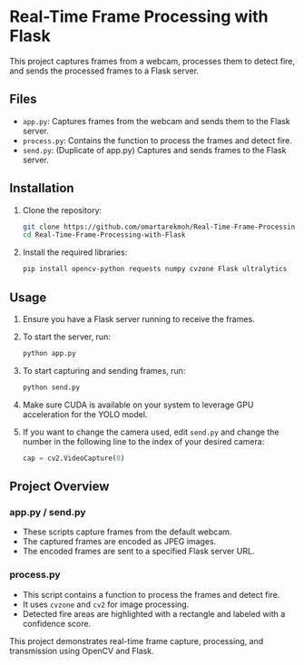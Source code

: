 # Real-Time Frame Processing with Flask

This project captures frames from a webcam, processes them to detect fire, and sends the processed frames to a Flask server.

## Files

- `app.py`: Captures frames from the webcam and sends them to the Flask server.
- `process.py`: Contains the function to process the frames and detect fire.
- `send.py`: (Duplicate of app.py) Captures and sends frames to the Flask server.

## Installation

1. Clone the repository:
    ```bash
    git clone https://github.com/omartarekmoh/Real-Time-Frame-Processing-with-Flask.git
    cd Real-Time-Frame-Processing-with-Flask
    ```

2. Install the required libraries:
    ```bash
    pip install opencv-python requests numpy cvzone Flask ultralytics
    ```

## Usage

1. Ensure you have a Flask server running to receive the frames.

2. To start the server, run:
    ```bash
    python app.py
    ```

3. To start capturing and sending frames, run:
    ```bash
    python send.py
    ```

4. Make sure CUDA is available on your system to leverage GPU acceleration for the YOLO model.

5. If you want to change the camera used, edit `send.py` and change the number in the following line to the index of your desired camera:
    ```python
    cap = cv2.VideoCapture(0)
    ```

## Project Overview

### app.py / send.py

- These scripts capture frames from the default webcam.
- The captured frames are encoded as JPEG images.
- The encoded frames are sent to a specified Flask server URL.

### process.py

- This script contains a function to process the frames and detect fire.
- It uses `cvzone` and `cv2` for image processing.
- Detected fire areas are highlighted with a rectangle and labeled with a confidence score.

This project demonstrates real-time frame capture, processing, and transmission using OpenCV and Flask.
